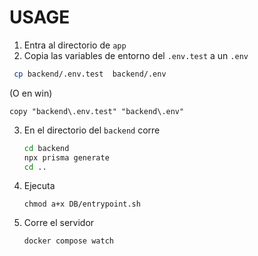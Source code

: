 # **USAGE**

1. Entra al directorio de `app`
2. Copia las variables de entorno  del `.env.test` a un `.env`
  ```sh
   cp backend/.env.test  backend/.env
   ```
(O en win)
```
copy "backend\.env.test" "backend\.env"
```

3. En el directorio del `backend` corre
   
   ```sh
   cd backend
   npx prisma generate
   cd ..
   ```
   
4. Ejecuta
   
   ```
   chmod a+x DB/entrypoint.sh
   ```
   
6. Corre el servidor 
   
   ```
   docker compose watch
   ```
